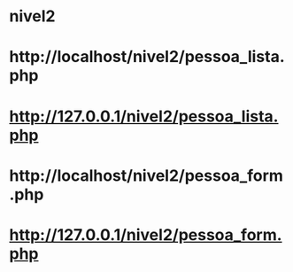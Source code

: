 # nivel2
# http://localhost/nivel2/pessoa_lista.php
# http://127.0.0.1/nivel2/pessoa_lista.php
# http://localhost/nivel2/pessoa_form.php
# http://127.0.0.1/nivel2/pessoa_form.php
